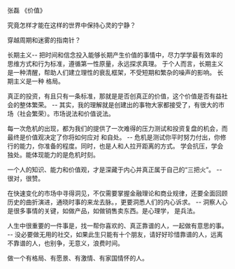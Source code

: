 
张磊 《价值》


究竟怎样才能在这样的世界中保持心灵的宁静？

穿越周期和迷雾的指南针？

长期主义-- 把时间和信念投入能够长期产生价值的事情中，尽力学学最有效率的思维方式和行为标准，遵循第一性原量，永远探求真理。
于个人而言，长期主义是一种清醒，帮助人们建立理性的衰乱框架，不受短期和繁杂的噪声的影响。 长期主义是一种 格局。

真正的投资，有且只有一条标准，那就是是否创真正的价值，这个价值是否有益社会的整体繁荣。
-- 其实，我的理解就是创建出的事物大家都接受了，有很大的市场（社会繁荣）。市场说法和价值说法。

每一次危机的出现，都为我们的提供了一次难得的压力测试和投资复盘的机会，而最终是价值观决定了你将如何应对 和自处。
-- 危机是测试你平时努力付出，你修行的能力，你准备的程度。同时，也是人和人拉开距离的方式。 学会抗压，学会独处。能体现能力的是危机时刻。

一个人的知识、能力和价值观，才是深藏于内心并真正属于自己的“三把火”。
-- 很对，很赞。

在快速变化的市场中寻得洞见，不仅需要掌握金融理论和商业规律，还要全面回顾历史的曲折演进，通晓时事的来龙去脉。，更要洞悉人们的内心诉求。
-- 洞察人心是很多事情的关键，如做产品，如做销售卖东西。是心理学， 是兵法。

人生中很重要的一件事是，找一帮你喜欢的、真正靠谱的人，一起做有意思的事。
-- 没必要做无用的社交，如果此生只能有十个朋友，请好好珍惜靠谱的人，远离不靠谱的人，也别争，无意义，浪费时间。

做一个有格局、有愿景、有激情、有家国情怀的人。



